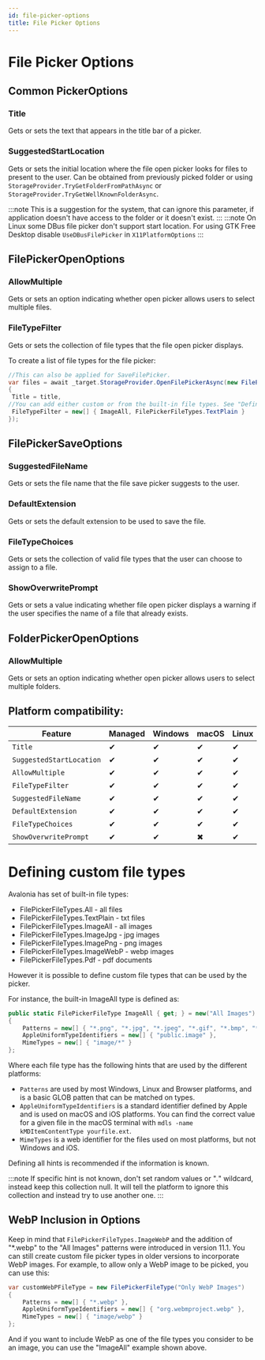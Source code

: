 ```yaml
---
id: file-picker-options
title: File Picker Options
---
```


# File Picker Options

## Common PickerOptions

### Title

Gets or sets the text that appears in the title bar of a picker.

### SuggestedStartLocation

Gets or sets the initial location where the file open picker looks for files to present to the user.
Can be obtained from previously picked folder or using `StorageProvider.TryGetFolderFromPathAsync` or `StorageProvider.TryGetWellKnownFolderAsync`.

:::note
This is a suggestion for the system, that can ignore this parameter, if application doesn't have access to the folder or it doesn't exist.
:::
:::note
On Linux some DBus file picker don't support start location. For using GTK Free Desktop disable `UseDBusFilePicker` in `X11PlatformOptions`
:::

## FilePickerOpenOptions

### AllowMultiple

Gets or sets an option indicating whether open picker allows users to select multiple files.

### FileTypeFilter

Gets or sets the collection of file types that the file open picker displays.

To create a list of file types for the file picker:

```cs
//This can also be applied for SaveFilePicker.
var files = await _target.StorageProvider.OpenFilePickerAsync(new FilePickerOpenOptions()
{
 Title = title,
//You can add either custom or from the built-in file types. See "Defining custom file types" on how to create a custom one.
 FileTypeFilter = new[] { ImageAll, FilePickerFileTypes.TextPlain }
});
```

## FilePickerSaveOptions

### SuggestedFileName

Gets or sets the file name that the file save picker suggests to the user.

### DefaultExtension

Gets or sets the default extension to be used to save the file.

### FileTypeChoices

Gets or sets the collection of valid file types that the user can choose to assign to a file.

### ShowOverwritePrompt

Gets or sets a value indicating whether file open picker displays a warning if the user specifies the name of a file that already exists.

## FolderPickerOpenOptions

### AllowMultiple

Gets or sets an option indicating whether open picker allows users to select multiple folders.

## Platform compatibility:

| Feature        | Managed |  Windows | macOS | Linux | Browser | Android |  iOS |
|---------------|-------|-------|-------|-------|-------|-------|-------|
| `Title` | ✔ | ✔ | ✔ | ✔ | ✖ | ✔ | ✔ |
| `SuggestedStartLocation` | ✔ | ✔ | ✔ | ✔ | ✔ | ✔ | ✔ |
| `AllowMultiple` | ✔ | ✔ | ✔ | ✔ | ✔ | ✔ | ✔ |
| `FileTypeFilter` | ✔ | ✔ | ✔ | ✔ | ✔ | ✔ | ✔ |
| `SuggestedFileName` | ✔ | ✔ | ✔ | ✔ | ✔ | ✔ | ✖ |
| `DefaultExtension` | ✔ | ✔ | ✔ | ✔ | ✔ | ✔ | ✖ |
| `FileTypeChoices` | ✔ | ✔ | ✔ | ✔ | ✔ | ✔ | ✖ |
| `ShowOverwritePrompt` | ✔ | ✔ | ✖ | ✔ | ✖ | ✖ | ✖ |

# Defining custom file types

Avalonia has set of built-in file types:

- FilePickerFileTypes.All - all files
- FilePickerFileTypes.TextPlain - txt files
- FilePickerFileTypes.ImageAll - all images
- FilePickerFileTypes.ImageJpg - jpg images
- FilePickerFileTypes.ImagePng - png images
- FilePickerFileTypes.ImageWebP - webp images
- FilePickerFileTypes.Pdf - pdf documents

However it is possible to define custom file types that can be used by the picker.

For instance, the built-in ImageAll type is defined as:

```cs
public static FilePickerFileType ImageAll { get; } = new("All Images")
{
    Patterns = new[] { "*.png", "*.jpg", "*.jpeg", "*.gif", "*.bmp", "*.webp" },
    AppleUniformTypeIdentifiers = new[] { "public.image" },
    MimeTypes = new[] { "image/*" }
};
```

Where each file type has the following hints that are used by the different platforms:

- `Patterns` are used by most Windows, Linux and Browser platforms, and is a basic GLOB patten that can be matched on types.
- `AppleUniformTypeIdentifiers` is a standard identifier defined by Apple and is used on macOS and iOS platforms. You can find the correct value for a given file in the macOS terminal with `mdls -name kMDItemContentType yourfile.ext`.
- `MimeTypes` is a web identifier for the files used on most platforms, but not Windows and iOS.

Defining all hints is recommended if the information is known.

:::note
If specific hint is not known, don't set random values or "*.*" wildcard, instead keep this collection null. It will tell the platform to ignore this collection and instead try to use another one.
:::

## WebP Inclusion in Options <MinVersion version="11.1" />

Keep in mind that `FilePickerFileTypes.ImageWebP` and the addition of "*.webp" to the "All Images" patterns were introduced in version 11.1. You can still create custom file picker types in older versions to incorporate WebP images. For example, to allow only a WebP image to be picked, you can use this:

```cs
var customWebPFileType = new FilePickerFileType("Only WebP Images")
{
    Patterns = new[] { "*.webp" },
    AppleUniformTypeIdentifiers = new[] { "org.webmproject.webp" },
    MimeTypes = new[] { "image/webp" }
};
```

And if you want to include WebP as one of the file types you consider to be an image, you can use the "ImageAll" example shown above.